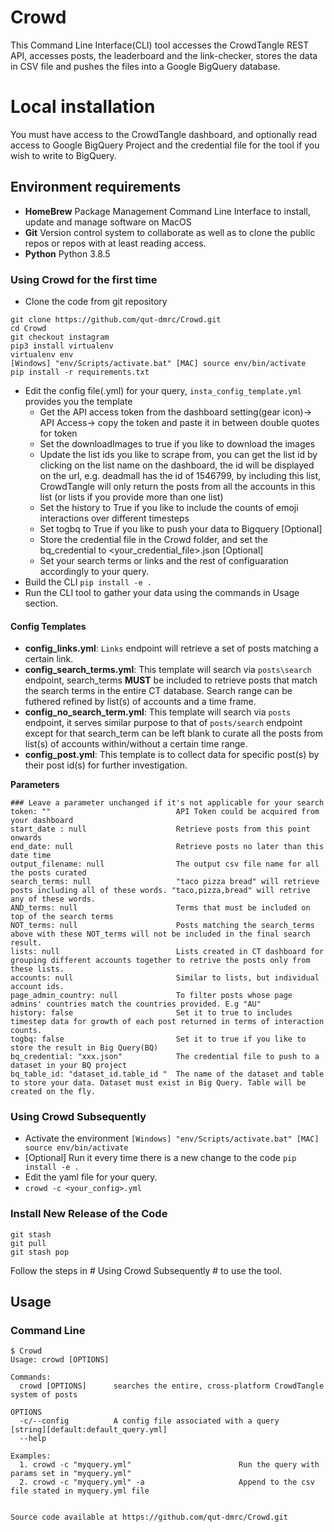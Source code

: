 # Crowd

This Command Line Interface(CLI) tool accesses the CrowdTangle REST API, accesses posts, the leaderboard and the link-checker, stores the data in CSV file and pushes the files into a Google BigQuery database.

# Local installation

You must have access to the CrowdTangle dashboard, and optionally read access to Google BigQuery Project and the credential file for the tool if you wish to write to BigQuery.

## Environment requirements
- **HomeBrew** Package Management Command Line Interface to install, update and manage software on MacOS
- **Git** Version control system to collaborate as well as to clone the public repos or repos with at least reading access. 
- **Python** Python 3.8.5

### Using Crowd for the first time
- Clone the code from git repository
```
git clone https://github.com/qut-dmrc/Crowd.git
cd Crowd
git checkout instagram
pip3 install virtualenv
virtualenv env
[Windows] "env/Scripts/activate.bat" [MAC] source env/bin/activate
pip install -r requirements.txt
```
- Edit the config file(.yml) for your query, `insta_config_template.yml` provides you the template
  * Get the API access token from the dashboard setting(gear icon)-> API Access-> copy the token and paste it in between double quotes for token 
  * Set the downloadImages to true if you like to download the images
  * Update the list ids you like to scrape from, you can get the list id by clicking on the list name on the dashboard, the id will be displayed on the url, e.g. deadmall has the id of 1546799, by including this list, CrowdTangle will only return the posts from all the accounts in this list (or lists if you provide more than one list)
  * Set the history to True if you like to include the counts of emoji interactions over different timesteps
  * Set togbq to True if you like to push your data to Bigquery [Optional]
  * Store the credential file in the Crowd folder, and set the bq_credential to <your_credential_file>.json [Optional]
  * Set your search terms or links and the rest of configuaration accordingly to your query.
- Build the CLI `pip install -e .`
- Run the CLI tool to gather your data using the commands in Usage section.

#### Config Templates
- **config_links.yml**: `Links` endpoint will retrieve a set of posts matching a certain link.
- **config_search_terms.yml**: This template will search via `posts\search` endpoint, search_terms **MUST** be included to retrieve posts that match the search terms in the entire CT database. Search range can be futhered refined by list(s) of accounts and a time frame. 
- **config_no_search_term.yml**: This template will search via `posts` endpoint, it serves similar purpose to that of `posts/search` endpoint except for that search_term can be left blank to curate all the posts from list(s) of accounts within/without a certain time range.
- **config_post.yml**: This template is to collect data for specific post(s) by their post id(s) for further investigation.

**Parameters**
```
### Leave a parameter unchanged if it's not applicable for your search
token: ""                            API Token could be acquired from your dashboard
start_date : null                    Retrieve posts from this point onwards
end_date: null                       Retrieve posts no later than this date time
output_filename: null                The output csv file name for all the posts curated
search_terms: null                   "taco pizza bread" will retrieve posts including all of these words. "taco,pizza,bread" will retrive any of these words.
AND_terms: null                      Terms that must be included on top of the search terms 
NOT_terms: null                      Posts matching the search_terms above with these NOT_terms will not be included in the final search result.
lists: null                          Lists created in CT dashboard for grouping different accounts together to retrive the posts only from these lists.
accounts: null                       Similar to lists, but individual account ids.
page_admin_country: null             To filter posts whose page admins' countries match the countries provided. E.g "AU"  
history: false                       Set it to true to includes timestep data for growth of each post returned in terms of interaction counts.
togbq: false                         Set it to true if you like to store the result in Big Query(BQ)                                  
bq_credential: "xxx.json"            The credential file to push to a dataset in your BQ project
bq_table_id: "dataset_id.table_id "  The name of the dataset and table to store your data. Dataset must exist in Big Query. Table will be created on the fly.
```


### Using Crowd Subsequently
- Activate the environment `[Windows] "env/Scripts/activate.bat" [MAC] source env/bin/activate`
- [Optional] Run it every time there is a new change to the code `pip install -e .`
- Edit the yaml file for your query. 
- `crowd -c <your_config>.yml`

### Install New Release of the Code
```
git stash
git pull
git stash pop
```
Follow the steps in # Using Crowd Subsequently # to use the tool. 

## Usage

### Command Line
```
$ Crowd
Usage: crowd [OPTIONS]

Commands:
  crowd [OPTIONS]      searches the entire, cross-platform CrowdTangle system of posts

OPTIONS
  -c/--config          A config file associated with a query                           [string][default:default_query.yml]
  --help

Examples:
  1. crowd -c "myquery.yml"                        Run the query with params set in "myquery.yml"
  2. crowd -c "myquery.yml" -a                     Append to the csv file stated in myquery.yml file


Source code available at https://github.com/qut-dmrc/Crowd.git